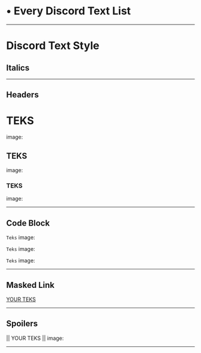 # • Every Discord Text List
-----------------------

# Discord Text Style

## Italics
-----------------------
## Headers

# TEKS
image:

## TEKS
image:

### TEKS
image:

-----------------------
## Code Block

` Teks `
image:

`` Teks `` 
image:

``` Teks ``` 
image:

-----------------------
##  Masked Link

[YOUR TEKS](links)

-----------------------
## Spoilers

|| YOUR TEKS ||
image:

-----------------------
